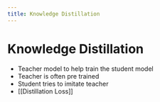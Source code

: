 ```yaml
---
title: Knowledge Distillation
---
```


# Knowledge Distillation
- Teacher model to help train the student model
- Teacher is often pre trained
- Student tries to imitate teacher
- [[Distillation Loss]]














